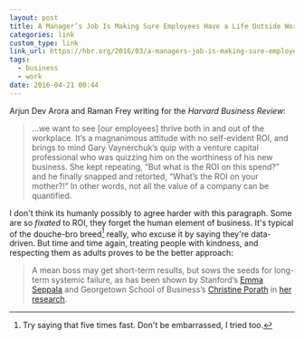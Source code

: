 ```yaml
---
layout: post
title: A Manager’s Job Is Making Sure Employees Have a Life Outside Work | Harvard Business Review
categories: link
custom_type: link
link_url: https://hbr.org/2016/03/a-managers-job-is-making-sure-employees-have-a-life-outside-work
tags:
  - business
  - work
date: 2016-04-21 00:44
---
```

Arjun Dev Arora and Raman Frey writing for the *Harvard Business Review*:

> …we want to see [our employees] thrive both in and out of the workplace. It’s a magnanimous attitude with no self-evident ROI, and brings to mind Gary Vaynerchuk’s quip with a venture capital professional who was quizzing him on the worthiness of his new business. She kept repeating, “But what is the ROI on this spend?” and he finally snapped and retorted, “What’s the ROI on your mother?!” In other words, not all the value of a company can be quantified.

I don't think its humanly possibly to agree harder with this paragraph. Some are so *fixated* to ROI, they forget the human element of business. It's typical of the douche-bro breed[^1] really, who excuse it by saying they're data-driven. But time and time again, treating people with kindness, and respecting them as adults proves to be the better approach:

[^1]:  Try saying that five times fast. Don't be embarrassed, I tried too.

> A mean boss may get short-term results, but sows the seeds for long-term systemic failure, as has been shown by Stanford’s [Emma Seppala](https://hbr.org/2014/11/the-hard-data-on-being-a-nice-boss) and Georgetown School of Business’s [Christine Porath](https://hbr.org/2013/01/the-price-of-incivility/ar/1) in [her research](http://www.nytimes.com/2015/06/21/opinion/sunday/is-your-boss-mean.html?_r=4).
